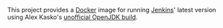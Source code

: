 This project provides a [Docker](https://www.docker.io/) image for running [Jenkins](https://jenkins-ci.org/)' latest version using Alex Kasko's [unofficial OpenJDK build](https://github.com/alexkasko/openjdk-unofficial-builds).
